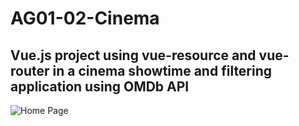 # AG01-02-Cinema
## Vue.js project using vue-resource and vue-router in a cinema showtime and filtering application using OMDb API

![Home Page](../assets/a.png?raw=true)
